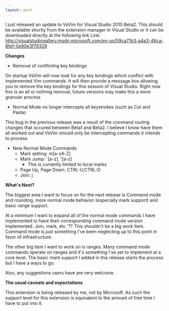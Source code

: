 ```yaml
---
layout: post
---
```

I just released an update to VsVim for Visual Studio 2010 Beta2. This should be available shortly from the extension manager in Visual Studio or it can be downloaded directly at the following link 
Link: <http://visualstudiogallery.msdn.microsoft.com/en-us/59ca71b3-a4a3-46ca-8fe1-0e90e3f79329>

**Changes**

  * Removal of conflicting key bindings

On startup VsVim will now look for any key bindings which conflict with implemented Vim commands. It will then provide a message box allowing you to remove the key bindings for this session of Visual Studio. Right now this is an all or nothing removal, future versions may make this a more granular process

  * Normal Mode no longer intercepts all keystrokes (such as Cut and Paste)

This bug in the previous release was a result of the command routing changes that occured between Beta1 and Beta2. I believe I know have them all worked out and VsVim should only be intercepting commands it intends to process 

  * New Normal Mode Commands
    * Mark setting: m[a-zA-Z]
    * Mark Jump: `[a-z], '[a-z] 
      * This is currently limited to local marks 
    * Page Up, Page Down: CTRL-U,CTRL-D
    * Join: j

**What's Next?**

The biggest area I want to focus on for the next release is Command mode and rounding, more normal mode behavior (especially mark support) and basic range support.

At a minimum I want to expand all of the normal mode commands I have implemented to have their corresponding command mode version implemented.  Join, mark, etc '?? This shouldn't be a big work item. Command mode is just something I've been neglecting up to this point in favor of infrastructure.  

The other big item I want to work on is ranges. Many command mode commands operate on ranges and it's something I've yet to implement at a core level.  The basic mark support I added in this release starts the process but I have a ways to go.

Also, any suggestions users have are very welcome.

**The usual caveats and expectations**

This extension is being released by me, not by Microsoft. As such the support level for this extension is equivalent to the amount of free time I have to put into it.


